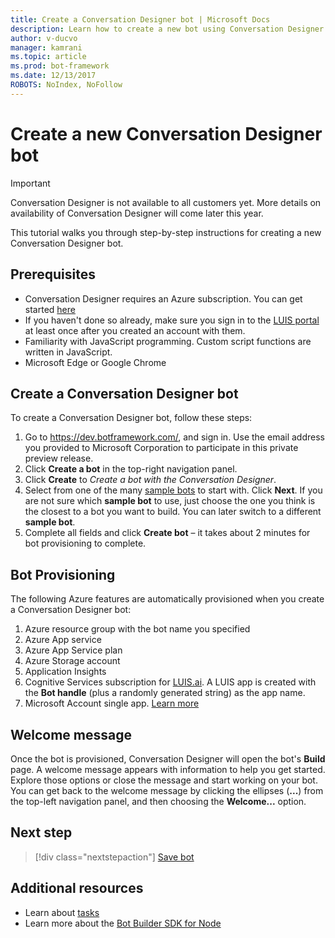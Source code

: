 ```yaml
---
title: Create a Conversation Designer bot | Microsoft Docs
description: Learn how to create a new bot using Conversation Designer.
author: v-ducvo
manager: kamrani
ms.topic: article
ms.prod: bot-framework
ms.date: 12/13/2017
ROBOTS: NoIndex, NoFollow
---
```


# Create a new Conversation Designer bot
> [!IMPORTANT]
> Conversation Designer is not available to all customers yet. More details on
> availability of Conversation Designer will come later this year.

This tutorial walks you through step-by-step instructions for creating a new Conversation Designer bot. 

## Prerequisites

- Conversation Designer requires an Azure subscription. You can get started <a href="https://azure.microsoft.com/en-us/" target="_blank">here</a>
- If you haven't done so already, make sure you sign in to the [LUIS portal](https://luis.ai) at least once after you created an account with them.
- Familiarity with JavaScript programming. Custom script functions are written in JavaScript.
- Microsoft Edge or Google Chrome

## Create a Conversation Designer bot

To create a Conversation Designer bot, follow these steps:
1. Go to https://dev.botframework.com/, and sign in. Use the email address you provided to Microsoft Corporation to participate in this private preview release.
2. Click **Create a bot** in the top-right navigation panel. 
3. Click **Create** to *Create a bot with the Conversation Designer*.
4. Select from one of the many [sample bots](conversation-designer-sample-bots.md) to start with. Click **Next**. If you are not sure which **sample bot** to use, just choose the one you think is the closest to a bot you want to build. You can later switch to a different **sample bot**.
5. Complete all fields and click **Create bot** – it takes about 2 minutes for bot provisioning to complete. 

## Bot Provisioning

The following Azure features are automatically provisioned when you create a Conversation Designer bot: 

1. Azure resource group with the bot name you specified
2. Azure App service
3. Azure App Service plan 
4. Azure Storage account
5. Application Insights 
6. Cognitive Services subscription for [LUIS.ai](https://luis.ai). A LUIS app is created with the **Bot handle** (plus a randomly generated string) as the app name.
7. Microsoft Account single app. [Learn more](https://apps.dev.microsoft.com/#/appList)

## Welcome message

Once the bot is provisioned, Conversation Designer will open the bot's **Build** page. A welcome message appears with information to help you get started. Explore those options or close the message and start working on your bot. You can get back to the welcome message by clicking the ellipses (**...**) from the top-left navigation panel, and then choosing the **Welcome...** option.

## Next step
> [!div class="nextstepaction"]
> [Save bot](conversation-designer-save-bot.md)

## Additional resources
* Learn about [tasks](conversation-designer-tasks.md)
* Learn more about the [Bot Builder SDK for Node](../nodejs/index.md) 
